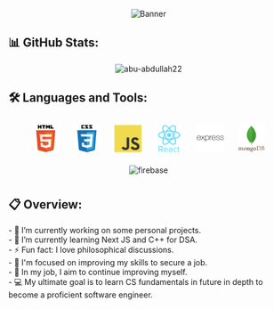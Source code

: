 <!-- Banner Image -->
<p align="center">
  <img src="https://i.ibb.co/5xZ4F90/banner.png" alt="Banner" />
</p>

<!-- GitHub Streak Stats -->
<h2 align="left">📊 GitHub Stats:</h2>
<p align="center">
  <img src="https://github-readme-streak-stats.herokuapp.com/?user=abu-abdullah22&" alt="abu-abdullah22" />
</p>

<!-- Languages and Tools -->
<h2 align="left">🛠️ Languages and Tools:</h2>
<p align="center">
  <img src="https://raw.githubusercontent.com/devicons/devicon/master/icons/html5/html5-original-wordmark.svg" alt="html5" width="50" height="50" style="margin: 10px;"/>
  <img src="https://raw.githubusercontent.com/devicons/devicon/master/icons/css3/css3-original-wordmark.svg" alt="css3" width="50" height="50" style="margin: 10px;"/>
  <img src="https://raw.githubusercontent.com/devicons/devicon/master/icons/javascript/javascript-original.svg" alt="javascript" width="50" height="50" style="margin: 10px;"/>
  <img src="https://raw.githubusercontent.com/devicons/devicon/master/icons/react/react-original-wordmark.svg" alt="react" width="50" height="50" style="margin: 10px;"/>
  <img src="https://raw.githubusercontent.com/devicons/devicon/master/icons/express/express-original-wordmark.svg" alt="express" width="50" height="50" style="margin: 10px;"/>
  <img src="https://raw.githubusercontent.com/devicons/devicon/master/icons/mongodb/mongodb-original-wordmark.svg" alt="mongodb" width="50" height="50" style="margin: 10px;"/>
  <img src="https://www.vectorlogo.zone/logos/firebase/firebase-icon.svg" alt="firebase" width="50" height="50" style="margin: 10px;"/>
</p>

<!-- Overview Section -->
<h2 align="left">📋 Overview:</h2>
- 🔭 I’m currently working on some personal projects. <br /> 
- 🌱 I’m currently learning Next JS and C++ for DSA. <br /> 
- ⚡ Fun fact: I love philosophical discussions. <br />
- 🚀 I'm focused on improving my skills to secure a job. <br />
- 🎯 In my job, I aim to continue improving myself. <br />
- 💻 My ultimate goal is to learn CS fundamentals in future in depth to become a proficient software engineer. <br />

